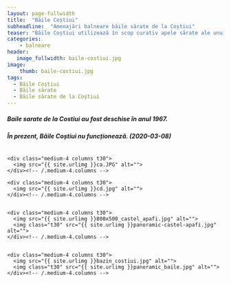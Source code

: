 ```yaml
---
layout: page-fullwidth
title:  "Băile Coștiui"
subheadline:  "Amenajări balneare băile sărate de la Coștiui"
teaser: "Băile Coștiui utilizează în scop curativ apele sărate ale unui lac, format prin prăbușirea unei vechi ocne de sare."
categories:
    - balneare
header:
   image_fullwidth: baile-costiui.jpg
image:
    thumb: baile-costiui.jpg  
tags:
  - Băile Coștiui
  - Băile sărate
  - Băile sărate de la Coștiui
---
```

##### Baile sarate de la Costiui au fost deschise în anul 1967.
##### În prezent, Băile Coștiui nu funcționează. (2020-03-08)

<!--more-->

<div class="row">
    <div class="medium-4 columns t30">
    <img src="{{ site.urlimg }}cc.jpg" alt="">
    </div><!-- /.medium-4.columns -->

    <div class="medium-4 columns t30">
      <img src="{{ site.urlimg }}ca.JPG" alt="">
    </div><!-- /.medium-4.columns -->

    <div class="medium-4 columns t30">
      <img src="{{ site.urlimg }}cd.jpg" alt="">
    </div><!-- /.medium-4.columns -->

</div><!-- /.row -->
<div class="row">
    <div class="medium-8 columns t30">
    <img src="{{ site.urlimg }}bazin_costiui.jpg" alt="">
    </div><!-- /.medium-8.columns -->

    <div class="medium-4 columns t30">
      <img src="{{ site.urlimg }}800x500_castel_apafi.jpg" alt="">
      <img class="t30" src="{{ site.urlimg }}panoramic-castel-apafi.jpg" alt="">
    </div><!-- /.medium-4.columns -->

</div><!-- /.row -->


<div class="row">
    <div class="medium-8 columns t30">
    <img src="{{ site.urlimg }}baile-costiui.jpg" alt="">
    </div><!-- /.medium-8.columns -->

    <div class="medium-4 columns t30">
      <img src="{{ site.urlimg }}bazin_costiui.jpg" alt="">
      <img class="t30" src="{{ site.urlimg }}panoramic_baile.jpg" alt="">
    </div><!-- /.medium-4.columns -->

</div><!-- /.row -->

 [1]: http://foundation.zurb.com/docs/components/grid.html
